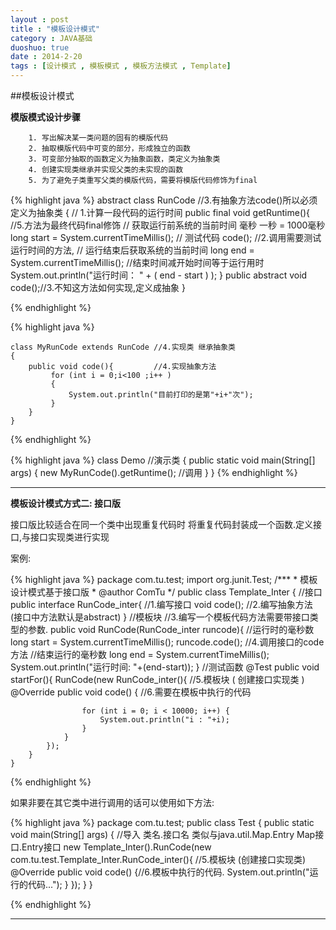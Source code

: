 ```yaml
---
layout : post
title : "模板设计模式"
category : JAVA基础
duoshuo: true
date : 2014-2-20
tags : [设计模式 , 模板模式 , 模板方法模式 , Template]
---
```



##模板设计模式

**模版模式设计步骤**

		1. 写出解决某一类问题的固有的模版代码
		2. 抽取模版代码中可变的部分，形成独立的函数
		3. 可变部分抽取的函数定义为抽象函数，类定义为抽象类
		4. 创建实现类继承并实现父类的未实现的函数
		5. 为了避免子类重写父类的模版代码，需要将模版代码修饰为final

<!-- more -->

{% highlight java %}
	abstract class RunCode //3.有抽象方法code()所以必须定义为抽象类
	{
		// 1.计算一段代码的运行时间
		public final void getRuntime(){	//5.方法为最终代码final修饰
		    // 获取运行前系统的当前时间  毫秒  一秒 = 1000毫秒
		long start = System.currentTimeMillis(); 
			// 测试代码
			code();		//2.调用需要测试运行时间的方法,
			// 运行结束后获取系统的当前时间
		long end = System.currentTimeMillis(); 
			//结束时间减开始时间等于运行用时
		   System.out.println("运行时间： " + ( end - start ) );
		}
		public abstract void code();//3.不知这方法如何实现,定义成抽象
	}

{% endhighlight %}

{% highlight java %}

	class MyRunCode extends RunCode	//4.实现类 继承抽象类
	{
	    public void code(){			//4.实现抽象方法
			 for (int i = 0;i<100 ;i++ )
			 {
				 System.out.println("目前打印的是第"+i+"次");
			 }
		}
	}

{% endhighlight %}

{% highlight java %}
	class Demo		//演示类 
	{
		public static void main(String[] args) 
		{
			new MyRunCode().getRuntime();		//调用
		}
	}
{% endhighlight %}

---

**模板设计模式方式二: 接口版**
	
接口版比较适合在同一个类中出现重复代码时 将重复代码封装成一个函数.定义接口,与接口实现类进行实现

案例:

{% highlight java %}
	package com.tu.test;
	import org.junit.Test;
	/***
	 * 模板设计模式基于接口版
	 * @author ComTu
	 */
	public class Template_Inter {
		//接口
		public interface RunCode_inter{  //1.编写接口
			void code();  //2.编写抽象方法 (接口中方法默认是abstract)
		}
		//模板块  //3.编写一个模板代码方法需要带接口类型的参数.
		public void RunCode(RunCode_inter runcode){
			//运行时的毫秒数
			long start = System.currentTimeMillis();
			runcode.code();  //4.调用接口的code方法 
			//结束运行的毫秒数
			long end = System.currentTimeMillis();
			System.out.println("运行时间: "+(end-start));
		}
		//测试函数
		@Test
		public void startFor(){ 
			RunCode(new RunCode_inter(){ //5.模板块 ( 创建接口实现类 )
				@Override
				public void code() { //6.需要在模板中执行的代码

					for (int i = 0; i < 10000; i++) {
						System.out.println("i : "+i);
					}
				}
			});
		}
	}
{% endhighlight %}



如果非要在其它类中进行调用的话可以使用如下方法:

{% highlight java %}
	package com.tu.test;
	public class Test {
		public static void main(String[] args) {
			//导入  类名.接口名  类似与java.util.Map.Entry  Map接口.Entry接口
			new Template_Inter().RunCode(new com.tu.test.Template_Inter.RunCode_inter(){ //5.模板块 (创建接口实现类)
				@Override
				public void code() {//6.模板中执行的代码.
					System.out.println("运行的代码...");
				}
			});
		}
	}

{% endhighlight %}

---
